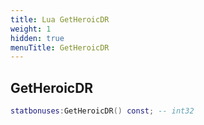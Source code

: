 ```yaml
---
title: Lua GetHeroicDR
weight: 1
hidden: true
menuTitle: GetHeroicDR
---
```

## GetHeroicDR
```lua
statbonuses:GetHeroicDR() const; -- int32
```
